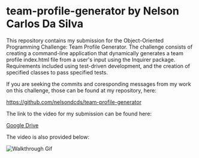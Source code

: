 # team-profile-generator by Nelson Carlos Da Silva

This repository contains my submission for the Object-Oriented Programming Challenge: Team Profile Generator. The challenge consists of creating a command-line application that dynamically generates a team profile index.html file from a user's input using the Inquirer package. Requirements included using test-driven development, and the creation of specified classes to pass specified tests.

If you are seeking the commits and coresponding messages from my work on this challenge, those can be found at my repository, here:

https://github.com/nelsondcds/team-profile-generator

The link to the video for my submission can be found here:

[Google Drive](https://drive.google.com/file/d/1NKXDqQYEZla5NoZAJeeXz3dndMbYMJsV/view)

The video is also provided below:

![Walkthrough Gif](./dist/Demo.gif)
